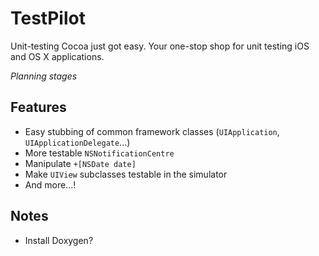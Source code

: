 TestPilot
=========

Unit-testing Cocoa just got easy. Your one-stop shop for unit testing iOS and OS X applications.

*Planning stages*

Features
--------

* Easy stubbing of common framework classes (`UIApplication`, `UIApplicationDelegate`...)
* More testable `NSNotificationCentre`
* Manipulate `+[NSDate date]`
* Make `UIView` subclasses testable in the simulator
* And more...!

Notes
-----

* Install Doxygen?
